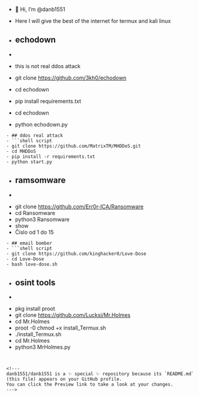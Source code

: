 - 👋 Hi, I’m @danb1551
- Here I will give the best of the internet for termux and kali linux

- ## echodown
- ```shell script
- this is not real ddos attack
- git clone https://github.com/3kh0/echodown
- cd echodown
- pip install requirements.txt
- cd echodown
- python echodown.py
```
- ## ddos real attack
- ```shell script
- git clone https://github.com/MatrixTM/MHDDoS.git
- cd MHDDoS
- pip install -r requirements.txt
- python start.py
```
- ## ramsomware
- ```shell script
- git clone https://github.com/Err0r-ICA/Ransomware
- cd Ransomware
- python3 Ransomware
- show
- Číslo od 1 do 15
```
- ## email bomber
- ```shell script
- git clone https://github.com/kinghacker0/Love-Dose
- cd Love-Dose
- bash love-dose.sh
```
- ## osint tools
- ```shell script
- pkg install proot
- git clone https://github.com/Lucksi/Mr.Holmes
- cd Mr.Holmes
- proot -0 chmod +x install_Termux.sh
- ./install_Termux.sh
- cd Mr.Holmes
- python3 MrHolmes.py
```


<!---
danb1551/danb1551 is a ✨ special ✨ repository because its `README.md` (this file) appears on your GitHub profile.
You can click the Preview link to take a look at your changes.
--->
